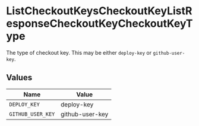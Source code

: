 # ListCheckoutKeysCheckoutKeyListResponseCheckoutKeyCheckoutKeyType

The type of checkout key. This may be either `deploy-key` or `github-user-key`.


## Values

| Name              | Value             |
| ----------------- | ----------------- |
| `DEPLOY_KEY`      | deploy-key        |
| `GITHUB_USER_KEY` | github-user-key   |